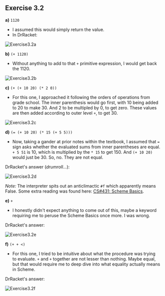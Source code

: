 ## Exercise 3.2

**a)** `1120`

- I assumed this would simply return the value.
- In DrRacket:

![Exercise3.2a](/images/Ex3.2a.png)

**b)** `(+ 1120)`

- Without anything to add to that `+` primitive expression, I would get back the 1120.

![Exercise3.2b](/images/Ex3.2b.png)

**c)** `(+ (+ 10 20) (* 2 0))`

- For this one, I approached it following the orders of operations from grade school. The inner parenthesis would go first, with 10 being added to 20 to make 30. And 2 to be multipled by 0, to get zero. These values are then added according to outer level `+`, to get 30.

![Exercise3.2c](/images/Ex3.2c.png)

**d)** `(= (+ 10 20) (* 15 (+ 5 5)))`

- Now, taking a gander at prior notes within the textbook, I assumed that `=` sign asks whether the evaluated sums from inner parentheses are equal. `+ 5 51` is 10, which is multiplied by the `* 15` to get 150. And `(+ 10 20)` would just be 30. So, no. They are not equal.

DrRacket's answer (*drumroll...*):

![Exercise3.2d](/images/Ex3.2d.png)

*Note:* The interpreter spits out an anticlimactic `#f` which apparently means False. Some extra reading was found here: [CS#431: Scheme Basics](https://courses.cs.washington.edu/courses/cse341/02wi/scheme/basics.html).

**e)** `+`

- I honestly didn't expect anything to come out of this, maybe a keyword requiring me to peruse the Scheme Basics once more. I was wrong.

DrRacket's answer:

![Exercise3.2e](/images/Ex3.2e.png)

**f)** `(+ + <)`

- For this one, I tried to be intuitive about what the procedure was trying to evaluate. `+` and `+` together are not lesser than nothing. Maybe equal, but that would require me to deep dive into what equality actually means in Scheme.

DrRacket's answer:

![Exercise3.2f](/images/Ex3.2f.png)